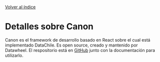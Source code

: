 [Volver al índice](general.md)

# Detalles sobre Canon

Canon es el framework de desarrollo basado en React sobre el cual está implementado DataChile.
Es open source, creado y mantenido por Datawheel.
El respositorio está en [GitHub](https://github.com/Datawheel/datawheel-canon) junto con la documentación para utilizarlo.
